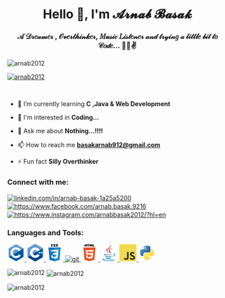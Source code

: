 
<h1 align="center">Hello 👋, I'm 𝓐𝓻𝓷𝓪𝓫 𝓑𝓪𝓼𝓪𝓴</h1>
<h3 align="center">𝒜 𝒟𝓇𝑒𝒶𝓂𝑒𝓇 , 𝒪𝓋𝑒𝓇𝓉𝒽𝒾𝓃𝓀𝑒𝓇, 𝑀𝓊𝓈𝒾𝒸 𝐿𝒾𝓈𝓉𝑒𝓃𝑒𝓇 𝒶𝓃𝒹 𝓉𝓇𝓎𝒾𝓃𝑔 𝒶 𝓁𝒾𝓉𝓉𝓁𝑒 𝒷𝒾𝓉 𝓉𝑜 𝒞𝑜𝒹𝑒... 🧑‍💻✌️</h3>

<p align="left"> <img src="https://komarev.com/ghpvc/?username=arnab2012&label=Profile%20views&color=0e75b6&style=flat" alt="arnab2012" /> </p>

<p align="left"> <a href="https://github.com/ryo-ma/github-profile-trophy"><img src="https://github-profile-trophy.vercel.app/?username=arnab2012" alt="arnab2012" /></a> </p>

<p align="left"> <a href="https://twitter.com/" target="blank"><img src="https://img.shields.io/twitter/follow/?logo=twitter&style=for-the-badge" alt="" /></a> </p>

- 🌱 I’m currently learning **C ,Java & Web Development**

- 👀 I'm interested in **Coding...**

- 💬 Ask me about **Nothing...!!!!**

- 📫 How to reach me **basakarnab912@gmail.com**

- ⚡ Fun fact **Silly Overthinker**

<h3 align="left">Connect with me:</h3>
<p align="left">
<a href="https://linkedin.com/in/linkedin.com/in/arnab-basak-1a25a5200" target="blank"><img align="center" src="https://raw.githubusercontent.com/rahuldkjain/github-profile-readme-generator/master/src/images/icons/Social/linked-in-alt.svg" alt="linkedin.com/in/arnab-basak-1a25a5200" height="30" width="40" /></a>
<a href="https://fb.com/https://www.facebook.com/arnab.basak.9216" target="blank"><img align="center" src="https://raw.githubusercontent.com/rahuldkjain/github-profile-readme-generator/master/src/images/icons/Social/facebook.svg" alt="https://www.facebook.com/arnab.basak.9216" height="30" width="40" /></a>
<a href="https://instagram.com/https://www.instagram.com/arnabbasak2012/?hl=en" target="blank"><img align="center" src="https://raw.githubusercontent.com/rahuldkjain/github-profile-readme-generator/master/src/images/icons/Social/instagram.svg" alt="https://www.instagram.com/arnabbasak2012/?hl=en" height="30" width="40" /></a>
</p>

<h3 align="left">Languages and Tools:</h3>
<p align="left"> <a href="https://www.cprogramming.com/" target="_blank" rel="noreferrer"> <img src="https://raw.githubusercontent.com/devicons/devicon/master/icons/c/c-original.svg" alt="c" width="40" height="40"/> </a> <a href="https://www.w3schools.com/cpp/" target="_blank" rel="noreferrer"> <img src="https://raw.githubusercontent.com/devicons/devicon/master/icons/cplusplus/cplusplus-original.svg" alt="cplusplus" width="40" height="40"/> </a> <a href="https://www.w3schools.com/css/" target="_blank" rel="noreferrer"> <img src="https://raw.githubusercontent.com/devicons/devicon/master/icons/css3/css3-original-wordmark.svg" alt="css3" width="40" height="40"/> </a> <a href="https://git-scm.com/" target="_blank" rel="noreferrer"> <img src="https://www.vectorlogo.zone/logos/git-scm/git-scm-icon.svg" alt="git" width="40" height="40"/> </a> <a href="https://www.w3.org/html/" target="_blank" rel="noreferrer"> <img src="https://raw.githubusercontent.com/devicons/devicon/master/icons/html5/html5-original-wordmark.svg" alt="html5" width="40" height="40"/> </a> <a href="https://www.java.com" target="_blank" rel="noreferrer"> <img src="https://raw.githubusercontent.com/devicons/devicon/master/icons/java/java-original.svg" alt="java" width="40" height="40"/> </a> <a href="https://developer.mozilla.org/en-US/docs/Web/JavaScript" target="_blank" rel="noreferrer"> <img src="https://raw.githubusercontent.com/devicons/devicon/master/icons/javascript/javascript-original.svg" alt="javascript" width="40" height="40"/> </a> <a href="https://www.python.org" target="_blank" rel="noreferrer"> <img src="https://raw.githubusercontent.com/devicons/devicon/master/icons/python/python-original.svg" alt="python" width="40" height="40"/> </a> </p>

<p><img align="left" src="https://github-readme-stats.vercel.app/api/top-langs?username=arnab2012&show_icons=true&locale=en&layout=compact" alt="arnab2012" /></p>

<p>&nbsp;<img align="center" src="https://github-readme-stats.vercel.app/api?username=arnab2012&show_icons=true&locale=en" alt="arnab2012" /></p>

<p><img align="center" src="https://github-readme-streak-stats.herokuapp.com/?user=arnab2012&" alt="arnab2012" /></p>
